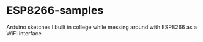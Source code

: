 # ESP8266-samples
Arduino sketches I built in college while messing around with ESP8266 as a WiFi interface
